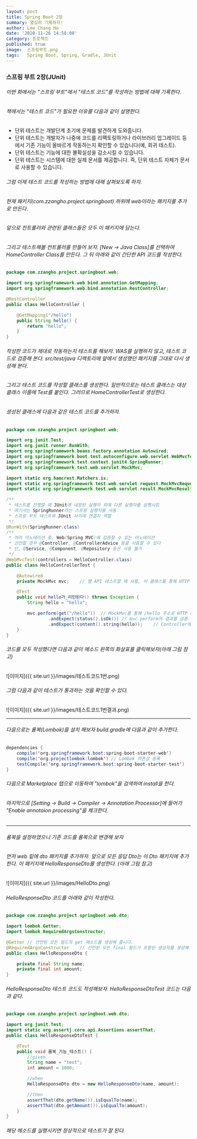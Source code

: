 ```yaml
---
layout: post
title: Spring Boot 2장
summary: 열심히 기록하자!
author: Lee Chang Ho
date: '2020-11-26 14:58:00'
category: 프로젝트
published: true
image:  스프링부트.png
tags:   Spring Boot, Spring, Gradle, JUnit
---
```


### 스프링 부트 2장(JUnit)  

###### 이번 화에서는 "스프링 부트"에서 "테스트 코드"를 작성하는 방법에 대해 기록한다.  
###### 책에서는 "테스트 코드"가 필요한 이유를 다음과 같이 설명한다.  

+ 단위 테스트는 개발단계 초기에 문제를 발견하게 도와줍니다.
+ 단위 테스트는 개발자가 나중에 코드를 리팩토링하거나 라이브러리 업그레이드 등에서 기존 기능이 올바르게 작동하는지 확인할 수 있습니다(예, 회귀 테스트).
+ 단위 테스트는 기능에 대한 불확실성을 감소시킬 수 있습니다.
+ 단위 테스트는 시스템에 대한 실제 문서를 제공합니다. 즉, 단위 테스트 자체가 문서로 사용할 수 있습니다.

###### 그럼 이제 테스트 코드를 작성하는 방법에 대해 살펴보도록 하자.  
###### 현재 패키지(com.zzangho.project.springboot) 하위에 web이라는 패키지를 추가로 만든다.  
###### 앞으로 컨트롤러와 관련된 클래스들은 모두 이 패키지에 담는다.  
###### 그리고 테스트해볼 컨트롤러를 만들어 보자. [New -> Java Class]를 선택하여 HomeController Class를 만든다. 그 뒤 아래와 같이 간단한 API 코드를 작성한다.

```java
package com.zzangho.project.springboot.web;

import org.springframework.web.bind.annotation.GetMapping;
import org.springframework.web.bind.annotation.RestController;

@RestController
public class HelloController {

    @GetMapping("/hello")
    public String hello() {
        return "hello";
    }
}
```

###### 작성한 코드가 제대로 작동하는지 테스트를 해보자. WAS를 실행하지 않고, 테스트 코드로 검증해 본다. src/test/java 디렉토리에 앞에서 생성했던 패키지를 그대로 다시 생성해 본다.  
###### 그리고 테스트 코드를 작성할 클래스를 생성한다. 일반적으로는 테스트 클래스는 대상 클래스 이름에 Test를 붙인다. 그러므로 HomeControllerTest로 생성한다.
###### 생성된 클래스에 다음과 같은 테스트 코드를 추가하자.  

```java
package com.zzangho.project.springboot.web;

import org.junit.Test;
import org.junit.runner.RunWith;
import org.springframework.beans.factory.annotation.Autowired;
import org.springframework.boot.test.autoconfigure.web.servlet.WebMvcTest;
import org.springframework.test.context.junit4.SpringRunner;
import org.springframework.test.web.servlet.MockMvc;

import static org.hamcrest.Matchers.is;
import static org.springframework.test.web.servlet.request.MockMvcRequestBuilders.get;
import static org.springframework.test.web.servlet.result.MockMvcResultMatchers.*;

/**
 * 테스트를 진행할 때 JUnit에 내장된 실행자 외에 다른 실행자를 실행시킴
 * 여기서는 SpringRunner라는 스프링 실행자를 사용
 * 스프링 부트 테스트와 JUnit 사이에 연결자 역할
 */
@RunWith(SpringRunner.class)
/**
 * 여러 어노테이션 중, Web(Spring MVC)에 집중할 수 있는 어노테이션
 * 선언할 경우 @Controller, @ControllerAdvice 등을 사용할 수 있다
 * 단, @Service, @Component, @Repository 등은 사용 불가
 */
@WebMvcTest(controllers = HelloController.class)
public class HelloControllerTest {

    @Autowired
    private MockMvc mvc;    // 웹 API 테스트할 때 사용, 이 클래스를 통해 HTTP GET, POST 등에 대한 API 테스트 가능

    @Test
    public void hello가_리턴된다() throws Exception {
        String hello = "hello";

        mvc.perform(get("/hello"))  // MockMvc를 통해 /hello 주소로 HTTP GET 요청. 체이닝 지원
                .andExpect(status().isOk()) // mvc.perform의 결과를 검증. HTTP Header의 Status를 검증(200, 404, 500).
                .andExpect(content().string(hello));    // Controller에서 "hello"를 리턴하기 때문에 값이 맞는지 검증
    }
}

```

###### 코드를 모두 작성했다면 다음과 같이 메소드 왼쪽의 화살표를 클릭해보자(아래 그림 참고)  
![이미지]({{ site.url }}/images/테스트코드1번.png)
###### 그럼 다음과 같이 테스트가 통과하는 것을 확인할 수 있다.  
![이미지]({{ site.url }}/images/테스트코드1번결과.png)


---
###### 다음으로는 롬복(Lombok)을 설치 해보자 build.gradle에 다음과 같이 추가한다.

```java
dependencies {
    compile('org.springframework.boot:spring-boot-starter-web')
    compile('org.projectlombok:lombok') // Lombok 의존성 등록
    testCompile('org.springframework.boot:spring-boot-starter-test')
}

```  
###### 다음으로 Marketplace 탭으로 이동하여 "lombok"을 검색하여 install을 한다.  
###### 마지막으로 [Setting -> Build -> Compiler -> Annotation Processor]에 들어가 "Enable annotaion processing"을 체크한다.  
---
###### 롬복을 설정하였으니 기존 코드를 롬복으로 변경해 보자  
###### 먼저 web 밑에 dto 패키지를 추가하자. 앞으로 모든 응답 Dto는 이 Dto 패키지에 추가한다. 이 패키지에 HelloResponseDto를 생성한다. (아래 그림 참고)

![이미지]({{ site.url }}/images/HelloDto.png)

###### HelloResponseDto 코드를 아래와 같이 작성한다.

```java
package com.zzangho.project.springboot.web.dto;

import lombok.Getter;
import lombok.RequiredArgsConstructor;

@Getter // 선언된 모든 필드의 get 메소드를 생성해 줍니다.
@RequiredArgsConstructor    // 선언된 모든 final 필드가 포함된 생성자를 생성해 줍니다.
public class HelloResponseDto {

    private final String name;
    private final int amount;
}

```


###### HelloResponseDto 테스트 코드도 작성해보자. HelloResponseDtoTest 코드는 다음과 같다.

```java
package com.zzangho.project.springboot.web.dto;

import org.junit.Test;
import static org.assertj.core.api.Assertions.assertThat;
public class HelloResponseDtoTest {

    @Test
    public void 롬복_기능_테스트() {
        //given
        String name = "test";
        int amount = 1000;

        //when
        HelloResponseDto dto = new HelloResponseDto(name, amount);

        //then
        assertThat(dto.getName()).isEqualTo(name);
        assertThat(dto.getAmount()).isEqualTo(amount);
    }
}

```

###### 해당 메소드를 실행시키면 정상적으로 테스트가 잘 된다.
